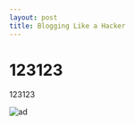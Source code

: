 ```yaml
---
layout: post
title: Blogging Like a Hacker
---
```

# 123123

123123 

![ad](http://lorempixel.com/400/200/)

	